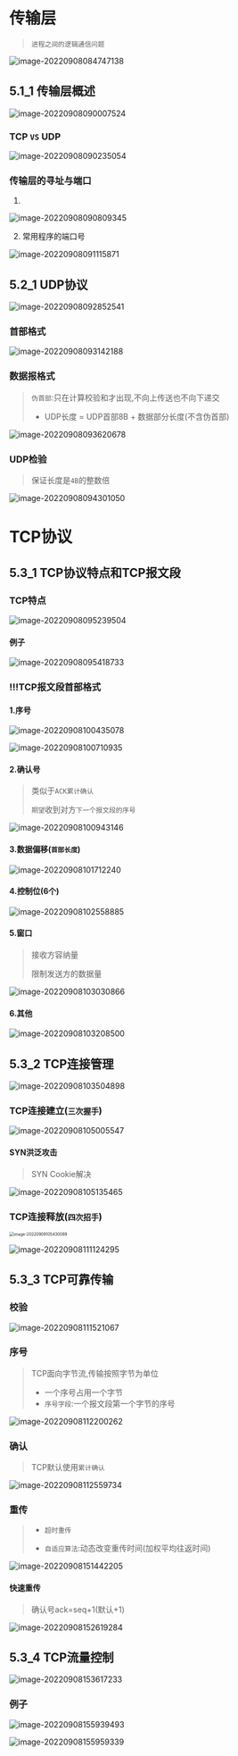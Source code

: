 # 传输层

> `进程之间的逻辑通信问题`

![image-20220908084747138](https://cdn.jsdelivr.net/gh/DZX-hhh/Pictures/images/202209080847920.png)

## 5.1_1 传输层概述

![image-20220908090007524](https://cdn.jsdelivr.net/gh/DZX-hhh/Pictures/images/202209080900768.png)

### TCP `VS` UDP

![image-20220908090235054](https://cdn.jsdelivr.net/gh/DZX-hhh/Pictures/images/202209080902007.png)

### 传输层的寻址与端口

1. 

![image-20220908090809345](https://cdn.jsdelivr.net/gh/DZX-hhh/Pictures/images/202209080908959.png)

2. 常用程序的端口号

![image-20220908091115871](https://cdn.jsdelivr.net/gh/DZX-hhh/Pictures/images/202209080911927.png)

## 5.2_1 UDP协议

![image-20220908092852541](https://cdn.jsdelivr.net/gh/DZX-hhh/Pictures/images/202209080928872.png)

### 首部格式

![image-20220908093142188](https://cdn.jsdelivr.net/gh/DZX-hhh/Pictures/images/202209080931271.png)

### 数据报格式

> `伪首部`:只在计算校验和才出现,不向上传送也不向下递交
>
> - UDP长度 = UDP首部8B + 数据部分长度(不含伪首部)

![image-20220908093620678](https://cdn.jsdelivr.net/gh/DZX-hhh/Pictures/images/202209080936999.png)

### UDP检验

> 保证长度是`4B`的整数倍

![image-20220908094301050](https://cdn.jsdelivr.net/gh/DZX-hhh/Pictures/images/202209080943645.png)

# TCP协议

## 5.3_1 TCP协议特点和TCP报文段

### TCP特点

![image-20220908095239504](https://cdn.jsdelivr.net/gh/DZX-hhh/Pictures/images/202209080952678.png)

#### 例子

![image-20220908095418733](https://cdn.jsdelivr.net/gh/DZX-hhh/Pictures/images/202209080954075.png)

### !!!TCP报文段首部格式

#### 1.序号

![image-20220908100435078](https://cdn.jsdelivr.net/gh/DZX-hhh/Pictures/images/202209081005861.png)

![image-20220908100710935](https://cdn.jsdelivr.net/gh/DZX-hhh/Pictures/images/202209081007990.png)

#### 2.确认号

> 类似于`ACK累计确认`
>
> `期望`收到对方`下一个报文段的序号`

![image-20220908100943146](https://cdn.jsdelivr.net/gh/DZX-hhh/Pictures/images/202209081009373.png)

#### 3.数据偏移(`首部长度`)

![image-20220908101712240](https://cdn.jsdelivr.net/gh/DZX-hhh/Pictures/images/202209081019163.png)

#### 4.控制位(6个)

![image-20220908102558885](https://cdn.jsdelivr.net/gh/DZX-hhh/Pictures/images/202209081026844.png)

#### 5.窗口

> 接收方容纳量
>
> 限制发送方的数据量 

![image-20220908103030866](https://cdn.jsdelivr.net/gh/DZX-hhh/Pictures/images/202209081030077.png)

#### 6.其他

![image-20220908103208500](https://cdn.jsdelivr.net/gh/DZX-hhh/Pictures/images/202209081032044.png)

## 5.3_2 TCP连接管理

![image-20220908103504898](https://cdn.jsdelivr.net/gh/DZX-hhh/Pictures/images/202209081035502.png)

### TCP连接建立(`三次握手`)

![image-20220908105005547](https://cdn.jsdelivr.net/gh/DZX-hhh/Pictures/images/202209081050891.png)

#### SYN洪泛攻击

> SYN Cookie解决

![image-20220908105135465](https://cdn.jsdelivr.net/gh/DZX-hhh/Pictures/images/202209081051707.png)

### TCP连接释放(`四次招手`)

<img src="https://cdn.jsdelivr.net/gh/DZX-hhh/Pictures/images/202209081054197.png" alt="image-20220908105430089" style="zoom:50%;" />

![image-20220908111124295](https://cdn.jsdelivr.net/gh/DZX-hhh/Pictures/images/202209081111131.png)

## 5.3_3 TCP可靠传输

### 校验

![image-20220908111521067](https://cdn.jsdelivr.net/gh/DZX-hhh/Pictures/images/202209081115331.png)

### 序号

> TCP面向字节流,传输按照字节为单位
>
> - 一个序号占用一个字节
> - `序号字段`:一个报文段第一个字节的序号

![image-20220908112200262](https://cdn.jsdelivr.net/gh/DZX-hhh/Pictures/images/202209081122858.png)

### 确认

> TCP默认使用`累计确认`

![image-20220908112559734](https://cdn.jsdelivr.net/gh/DZX-hhh/Pictures/images/202209081126505.png)

### 重传

> - `超时重传`
>
> - `自适应算法`:动态改变重传时间(加权平均往返时间)

![image-20220908151442205](https://cdn.jsdelivr.net/gh/DZX-hhh/Pictures/images/202209081514357.png)

#### 快速重传

> 确认号ack=seq+1(默认+1)

![image-20220908152619284](https://cdn.jsdelivr.net/gh/DZX-hhh/Pictures/images/202209081526725.png)

## 5.3_4 TCP流量控制

![image-20220908153617233](https://cdn.jsdelivr.net/gh/DZX-hhh/Pictures/images/202209081536044.png)

### 例子

![image-20220908155939493](https://cdn.jsdelivr.net/gh/DZX-hhh/Pictures/images/202209081559437.png)

![image-20220908155959339](https://cdn.jsdelivr.net/gh/DZX-hhh/Pictures/images/202209081600103.png)

